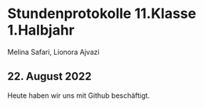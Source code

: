 # Stundenprotokolle 11.Klasse 1.Halbjahr
Melina Safari, Lionora Ajvazi


## 22. August 2022
Heute haben wir uns mit Github beschäftigt.
